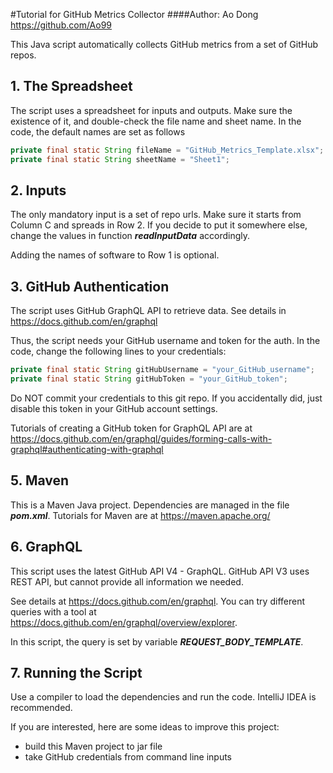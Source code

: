 #Tutorial for GitHub Metrics Collector
####Author: Ao Dong https://github.com/Ao99

This Java script automatically collects GitHub metrics from a set of GitHub repos.

## 1. The Spreadsheet
The script uses a spreadsheet for inputs and outputs. Make sure the existence of it, and double-check the file name and sheet name.
In the code, the default names are set as follows
~~~Java
private final static String fileName = "GitHub_Metrics_Template.xlsx";
private final static String sheetName = "Sheet1";
~~~

## 2. Inputs
The only mandatory input is a set of repo urls. Make sure it starts from Column C and spreads in Row 2. If you decide to put it somewhere else, change the values in function ***readInputData*** accordingly.

Adding the names of software to Row 1 is optional.

## 3. GitHub Authentication
The script uses GitHub GraphQL API to retrieve data. See details in https://docs.github.com/en/graphql

Thus, the script needs your GitHub username and token for the auth. In the code, change the following lines to your credentials:
~~~Java
private final static String gitHubUsername = "your_GitHub_username";
private final static String gitHubToken = "your_GitHub_token";
~~~

Do NOT commit your credentials to this git repo. If you accidentally did, just disable this token in your GitHub account settings.

Tutorials of creating a GitHub token for GraphQL API are at https://docs.github.com/en/graphql/guides/forming-calls-with-graphql#authenticating-with-graphql

## 5. Maven
This is a Maven Java project. Dependencies are managed in the file ***pom.xml***. Tutorials for Maven are at https://maven.apache.org/ 

## 6. GraphQL
This script uses the latest GitHub API V4 - GraphQL.
GitHub API V3 uses REST API, but cannot provide all information we needed.

See details at https://docs.github.com/en/graphql. You can try different queries with a tool at https://docs.github.com/en/graphql/overview/explorer.

In this script, the query is set by variable ***REQUEST_BODY_TEMPLATE***.

## 7. Running the Script
Use a compiler to load the dependencies and run the code. IntelliJ IDEA is recommended.

If you are interested, here are some ideas to improve this project:
- build this Maven project to jar file
- take GitHub credentials from command line inputs